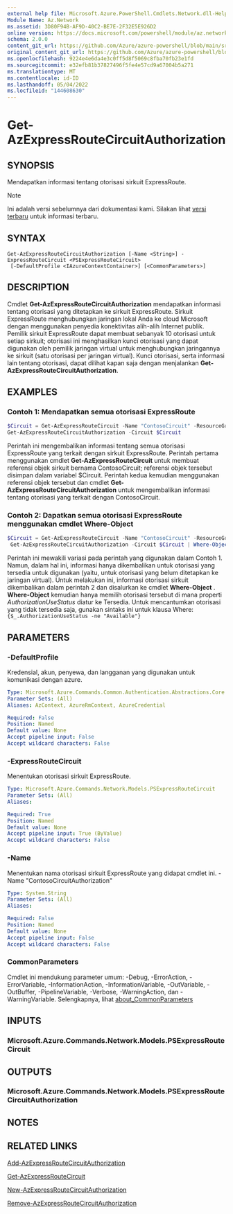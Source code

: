 ```yaml
---
external help file: Microsoft.Azure.PowerShell.Cmdlets.Network.dll-Help.xml
Module Name: Az.Network
ms.assetid: 3D80F94B-AF9D-40C2-BE7E-2F32E5E926D2
online version: https://docs.microsoft.com/powershell/module/az.network/get-azexpressroutecircuitauthorization
schema: 2.0.0
content_git_url: https://github.com/Azure/azure-powershell/blob/main/src/Network/Network/help/Get-AzExpressRouteCircuitAuthorization.md
original_content_git_url: https://github.com/Azure/azure-powershell/blob/main/src/Network/Network/help/Get-AzExpressRouteCircuitAuthorization.md
ms.openlocfilehash: 9224e4e6da4e3c0ff5d8f5069c8fba70fb23e1fd
ms.sourcegitcommit: e32efb81b37827496f5fe4e57cd9a67004b5a271
ms.translationtype: MT
ms.contentlocale: id-ID
ms.lasthandoff: 05/04/2022
ms.locfileid: "144608630"
---
```

# Get-AzExpressRouteCircuitAuthorization

## SYNOPSIS
Mendapatkan informasi tentang otorisasi sirkuit ExpressRoute.

> [!NOTE]
>Ini adalah versi sebelumnya dari dokumentasi kami. Silakan lihat [versi terbaru](/powershell/module/az.network/get-azexpressroutecircuitauthorization) untuk informasi terbaru.

## SYNTAX

```
Get-AzExpressRouteCircuitAuthorization [-Name <String>] -ExpressRouteCircuit <PSExpressRouteCircuit>
 [-DefaultProfile <IAzureContextContainer>] [<CommonParameters>]
```

## DESCRIPTION
Cmdlet **Get-AzExpressRouteCircuitAuthorization** mendapatkan informasi tentang otorisasi yang ditetapkan ke sirkuit ExpressRoute. Sirkuit ExpressRoute menghubungkan jaringan lokal Anda ke cloud Microsoft dengan menggunakan penyedia konektivitas alih-alih Internet publik. Pemilik sirkuit ExpressRoute dapat membuat sebanyak 10 otorisasi untuk setiap sirkuit; otorisasi ini menghasilkan kunci otorisasi yang dapat digunakan oleh pemilik jaringan virtual untuk menghubungkan jaringannya ke sirkuit (satu otorisasi per jaringan virtual). Kunci otorisasi, serta informasi lain tentang otorisasi, dapat dilihat kapan saja dengan menjalankan **Get-AzExpressRouteCircuitAuthorization**.

## EXAMPLES

### Contoh 1: Mendapatkan semua otorisasi ExpressRoute
```powershell
$Circuit = Get-AzExpressRouteCircuit -Name "ContosoCircuit" -ResourceGroupName "ContosoResourceGroup"
Get-AzExpressRouteCircuitAuthorization -Circuit $Circuit
```

Perintah ini mengembalikan informasi tentang semua otorisasi ExpressRoute yang terkait dengan sirkuit ExpressRoute. Perintah pertama menggunakan cmdlet **Get-AzExpressRouteCircuit** untuk membuat referensi objek sirkuit bernama ContosoCircuit; referensi objek tersebut disimpan dalam variabel $Circuit. Perintah kedua kemudian menggunakan referensi objek tersebut dan cmdlet **Get-AzExpressRouteCircuitAuthorization** untuk mengembalikan informasi tentang otorisasi yang terkait dengan ContosoCircuit.

### Contoh 2: Dapatkan semua otorisasi ExpressRoute menggunakan cmdlet Where-Object
```powershell
$Circuit = Get-AzExpressRouteCircuit -Name "ContosoCircuit" -ResourceGroupName "ContosoResourceGroup"
 Get-AzExpressRouteCircuitAuthorization -Circuit $Circuit | Where-Object {$_.AuthorizationUseStatus -eq "Available"}
```

Perintah ini mewakili variasi pada perintah yang digunakan dalam Contoh 1. Namun, dalam hal ini, informasi hanya dikembalikan untuk otorisasi yang tersedia untuk digunakan (yaitu, untuk otorisasi yang belum ditetapkan ke jaringan virtual). Untuk melakukan ini, informasi otorisasi sirkuit dikembalikan dalam perintah 2 dan disalurkan ke cmdlet **Where-Object** .
**Where-Object** kemudian hanya memilih otorisasi tersebut di mana properti *AuthorizationUseStatus* diatur ke Tersedia. Untuk mencantumkan otorisasi yang tidak tersedia saja, gunakan sintaks ini untuk klausa Where: `{$_.AuthorizationUseStatus -ne "Available"}`

## PARAMETERS

### -DefaultProfile
Kredensial, akun, penyewa, dan langganan yang digunakan untuk komunikasi dengan azure.

```yaml
Type: Microsoft.Azure.Commands.Common.Authentication.Abstractions.Core.IAzureContextContainer
Parameter Sets: (All)
Aliases: AzContext, AzureRmContext, AzureCredential

Required: False
Position: Named
Default value: None
Accept pipeline input: False
Accept wildcard characters: False
```

### -ExpressRouteCircuit
Menentukan otorisasi sirkuit ExpressRoute.

```yaml
Type: Microsoft.Azure.Commands.Network.Models.PSExpressRouteCircuit
Parameter Sets: (All)
Aliases:

Required: True
Position: Named
Default value: None
Accept pipeline input: True (ByValue)
Accept wildcard characters: False
```

### -Name
Menentukan nama otorisasi sirkuit ExpressRoute yang didapat cmdlet ini.
-Name "ContosoCircuitAuthorization"

```yaml
Type: System.String
Parameter Sets: (All)
Aliases:

Required: False
Position: Named
Default value: None
Accept pipeline input: False
Accept wildcard characters: False
```

### CommonParameters
Cmdlet ini mendukung parameter umum: -Debug, -ErrorAction, -ErrorVariable, -InformationAction, -InformationVariable, -OutVariable, -OutBuffer, -PipelineVariable, -Verbose, -WarningAction, dan -WarningVariable. Selengkapnya, lihat [about_CommonParameters](http://go.microsoft.com/fwlink/?LinkID=113216)

## INPUTS

### Microsoft.Azure.Commands.Network.Models.PSExpressRouteCircuit

## OUTPUTS

### Microsoft.Azure.Commands.Network.Models.PSExpressRouteCircuitAuthorization

## NOTES

## RELATED LINKS

[Add-AzExpressRouteCircuitAuthorization](./Add-AzExpressRouteCircuitAuthorization.md)

[Get-AzExpressRouteCircuit](./Get-AzExpressRouteCircuit.md)

[New-AzExpressRouteCircuitAuthorization](./New-AzExpressRouteCircuitAuthorization.md)

[Remove-AzExpressRouteCircuitAuthorization](./Remove-AzExpressRouteCircuitAuthorization.md)
